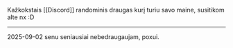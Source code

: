 Kažkokstais [[Discord]] randominis draugas kurį turiu savo maine, susitikom alte nx :D

---
2025-09-02 senu seniausiai nebedraugaujam, poxui.
